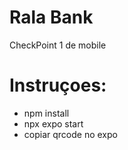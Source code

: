 # Rala Bank
CheckPoint 1 de mobile
# Instruçoes:
- npm install
- npx expo start
- copiar qrcode no expo
